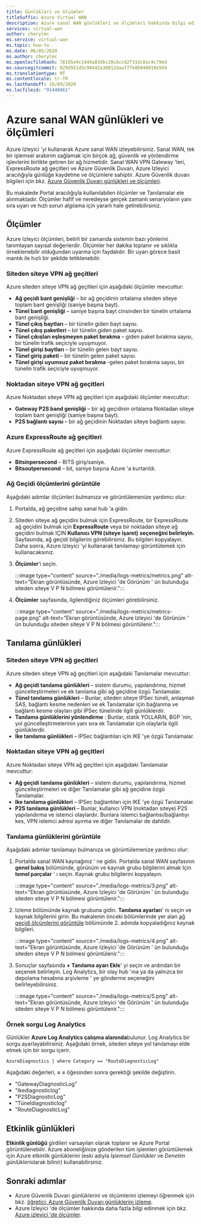 ```yaml
---
title: Günlükleri ve ölçümler
titleSuffix: Azure Virtual WAN
description: Azure sanal WAN günlükleri ve ölçümleri hakkında bilgi edinin
services: virtual-wan
author: cherylmc
ms.service: virtual-wan
ms.topic: how-to
ms.date: 06/05/2020
ms.author: cherylmc
ms.openlocfilehash: 78165e9c14d4a83dbc20cbccd2f31dc8ac4c79ed
ms.sourcegitcommit: 829d951d5c90442a38012daaf77e86046018e5b9
ms.translationtype: MT
ms.contentlocale: tr-TR
ms.lasthandoff: 10/09/2020
ms.locfileid: "91440861"
---
```

# <a name="azure-virtual-wan-logs-and-metrics"></a>Azure sanal WAN günlükleri ve ölçümleri

Azure Izleyici 'yi kullanarak Azure sanal WAN izleyebilirsiniz. Sanal WAN, tek bir işlemsel arabirim sağlamak için birçok ağ, güvenlik ve yönlendirme işlevlerini birlikte getiren bir ağ hizmetidir. Sanal WAN VPN Gateway 'leri, ExpressRoute ağ geçitleri ve Azure Güvenlik Duvarı, Azure Izleyici aracılığıyla günlüğe kaydetme ve ölçümlere sahiptir. Azure Güvenlik duvarı bilgileri için bkz. [Azure Güvenlik Duvarı günlükleri ve ölçümleri](../firewall/logs-and-metrics.md).

Bu makalede Portal aracılığıyla kullanılabilen ölçümler ve Tanılamalar ele alınmaktadır. Ölçümler hafif ve neredeyse gerçek zamanlı senaryoların yanı sıra uyarı ve hızlı sorun algılama için yararlı hale getirebilirsiniz.

## <a name="metrics"></a>Ölçümler

Azure Izleyici ölçümleri, belirli bir zamanda sistemin bazı yönlerini tanımlayan sayısal değerlerdir. Ölçümler her dakika toplanır ve sıklıkla örneklenebilir olduğundan uyarma için faydalıdır. Bir uyarı görece basit mantık ile hızlı bir şekilde tetiklenebilir.

### <a name="site-to-site-vpn-gateways"></a>Siteden siteye VPN ağ geçitleri

Azure siteden siteye VPN ağ geçitleri için aşağıdaki ölçümler mevcuttur:

* **Ağ geçidi bant genişliği** – bir ağ geçidinin ortalama siteden siteye toplam bant genişliği (saniye başına bayt).
* **Tünel bant genişliği** – saniye başına bayt cinsinden bir tünelin ortalama bant genişliği.
* **Tünel çıkış baytları** – bir tünelin giden bayt sayısı. 
* **Tünel çıkış paketleri** – bir tünelin giden paket sayısı. 
* **Tünel çıkışları eşleşmeyen paket bırakma** – giden paket bırakma sayısı, bir tünelin trafik seçiciyle uyuşmuyor. 
* **Tünel girişi baytları** – bir tünelin gelen bayt sayısı. 
* **Tünel giriş paketi** – bir tünelin gelen paket sayısı. 
* **Tünel girişi uyumsuz paket bırakma** -gelen paket bırakma sayısı, bir tünelin trafik seçiciyle uyuşmuyor. 

### <a name="point-to-site-vpn-gateways"></a>Noktadan siteye VPN ağ geçitleri

Azure Noktadan siteye VPN ağ geçitleri için aşağıdaki ölçümler mevcuttur:

* **Gateway P2S band genişliği** – bir ağ geçidinin ortalama Noktadan siteye toplam bant genişliği (saniye başına bayt).
* **P2S bağlantı sayısı** – bir ağ geçidinin Noktadan siteye bağlantı sayısı.

### <a name="azure-expressroute-gateways"></a>Azure ExpressRoute ağ geçitleri

Azure ExpressRoute ağ geçitleri için aşağıdaki ölçümler mevcuttur:

* **Bitsinpersecond** – BITS giriş/saniye.
* **Bitsoutpersecond** – bit, saniye başına Azure 'a kurtarıldı.

### <a name="view-gateway-metrics"></a><a name="metrics-steps"></a>Ağ Geçidi ölçümlerini görüntüle

Aşağıdaki adımlar ölçümleri bulmanıza ve görüntülemenize yardımcı olur:

1. Portalda, ağ geçidine sahip sanal hub 'a gidin.

2. Siteden siteye ağ geçidini bulmak için ExpressRoute, bir ExpressRoute ağ geçidini bulmak için **ExpressRoute** veya bir noktadan siteye ağ geçidini bulmak IÇIN **Kullanıcı VPN (siteye işaret)** **seçeneğini belirleyin.** Sayfasında, ağ geçidi bilgilerini görebilirsiniz. Bu bilgileri kopyalayın. Daha sonra, Azure Izleyici 'yi kullanarak tanılamayı görüntülemek için kullanacaksınız.

3. **Ölçümler**’i seçin.

   :::image type="content" source="./media/logs-metrics/metrics.png" alt-text="Ekran görüntüsünde, Azure Izleyici 'de Görünüm ' ün bulunduğu siteden siteye V P N bölmesi görüntülenir.":::

4. **Ölçümler** sayfasında, ilgilendiğiniz ölçümleri görebilirsiniz.

   :::image type="content" source="./media/logs-metrics/metrics-page.png" alt-text="Ekran görüntüsünde, Azure Izleyici 'de Görünüm ' ün bulunduğu siteden siteye V P N bölmesi görüntülenir.":::

## <a name="diagnostic-logs"></a><a name="diagnostic"></a>Tanılama günlükleri

### <a name="site-to-site-vpn-gateways"></a>Siteden siteye VPN ağ geçitleri

Azure siteden siteye VPN ağ geçitleri için aşağıdaki Tanılamalar mevcuttur:

* **Ağ geçidi tanılama günlükleri** – sistem durumu, yapılandırma, hizmet güncelleştirmeleri ve ek tanılama gibi ağ geçidine özgü Tanılamalar.
* **Tünel tanılama günlükleri** – Bunlar, siteden siteye IPSec tüneli, anlaşmalı SAS, bağlantı kesme nedenleri ve ek Tanılamalar için bağlanma ve bağlantı kesme olayları gibi IPSec tünelinde ilgili günlüklerdir.
* **Tanılama günlüklerini yönlendirme** : Bunlar, statik YOLLARıN, BGP 'nin, yol güncelleştirmelerinin yanı sıra ek Tanılamalar için olaylarla ilgili günlüklerdir.
* **Ike tanılama günlükleri** – IPSec bağlantıları için IKE 'ye özgü Tanılamalar.

### <a name="point-to-site-vpn-gateways"></a>Noktadan siteye VPN ağ geçitleri

Azure Noktadan siteye VPN ağ geçitleri için aşağıdaki Tanılamalar mevcuttur:

* **Ağ geçidi tanılama günlükleri** – sistem durumu, yapılandırma, hizmet güncelleştirmeleri ve diğer Tanılamalar gibi ağ geçidine özgü Tanılamalar.
* **Ike tanılama günlükleri** – IPSec bağlantıları için IKE 'ye özgü Tanılamalar.
* **P2S tanılama günlükleri** – Bunlar, kullanıcı VPN (noktadan sıteye) P2S yapılandırma ve istemci olaylardır. Bunlara istemci bağlantısı/bağlantıyı kes, VPN istemci adresi ayırma ve diğer Tanılamalar de dahildir.

### <a name="view-diagnostic-logs"></a><a name="diagnostic-steps"></a>Tanılama günlüklerini görüntüle

Aşağıdaki adımlar tanılamayı bulmanıza ve görüntülemenize yardımcı olur:

1. Portalda sanal WAN kaynağınız ' ne gidin. Portalda sanal WAN sayfasının **genel bakış** bölümünde, görünüm ve kaynak grubu bilgilerini almak Için **temel parçalar** ' ı seçin. Kaynak grubu bilgilerini kopyalayın.

   :::image type="content" source="./media/logs-metrics/3.png" alt-text="Ekran görüntüsünde, Azure Izleyici 'de Görünüm ' ün bulunduğu siteden siteye V P N bölmesi görüntülenir.":::

2. Izleme bölümünde kaynak grubuna gidin. **Tanılama ayarları**' nı seçin ve kaynak bilgilerini girin. Bu makalenin önceki bölümlerinde yer alan [ağ geçidi ölçümlerini görüntüle](#metrics-steps) bölümünde 2. adımda kopyaladığınız kaynak bilgileri.

   :::image type="content" source="./media/logs-metrics/4.png" alt-text="Ekran görüntüsünde, Azure Izleyici 'de Görünüm ' ün bulunduğu siteden siteye V P N bölmesi görüntülenir.":::

3. Sonuçlar sayfasında **+ Tanılama ayarı Ekle**' yi seçin ve ardından bir seçenek belirleyin. Log Analytics, bir olay hub 'ına ya da yalnızca bir depolama hesabına arşivleme ' ye gönderme seçeneğini belirleyebilirsiniz.

   :::image type="content" source="./media/logs-metrics/5.png" alt-text="Ekran görüntüsünde, Azure Izleyici 'de Görünüm ' ün bulunduğu siteden siteye V P N bölmesi görüntülenir.":::

### <a name="log-analytics-sample-query"></a><a name="sample-query"></a>Örnek sorgu Log Analytics

Günlükler **Azure Log Analytics çalışma alanında**bulunur. Log Analytics bir sorgu ayarlayabilirsiniz. Aşağıdaki örnek, siteden siteye yol tanılamayı elde etmek için bir sorgu içerir.

```AzureDiagnostics | where Category == "RouteDiagnosticLog"```

Aşağıdaki değerleri, **= =** öğesinden sonra gerektiği şekilde değiştirin.

* "GatewayDiagnosticLog"
* "Ikediagnosticlog"
* "P2SDiagnosticLog"
* "Tüneldiagnosticlog"
* "RouteDiagnosticLog"

## <a name="activity-logs"></a><a name="activity-logs"></a>Etkinlik günlükleri

**Etkinlik günlüğü** girdileri varsayılan olarak toplanır ve Azure Portal görüntülenebilir. Azure aboneliğinize gönderilen tüm işlemleri görüntülemek için Azure etkinlik günlüklerini (eski adıyla *İşlemsel Günlükler* ve *Denetim günlükleri*olarak bilinir) kullanabilirsiniz.

## <a name="next-steps"></a>Sonraki adımlar

* Azure Güvenlik Duvarı günlüklerini ve ölçümlerini izlemeyi öğrenmek için bkz. [öğretici: Azure Güvenlik Duvarı günlüklerini izleme](../firewall/tutorial-diagnostics.md).
* Azure Izleyici 'de ölçümler hakkında daha fazla bilgi edinmek için bkz. [Azure izleyici 'de ölçümler](../azure-monitor/platform/data-platform-metrics.md).
